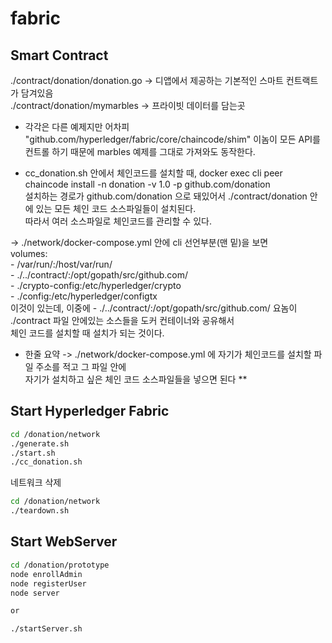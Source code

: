 # fabric

## Smart Contract
./contract/donation/donation.go -> 디앱에서 제공하는 기본적인 스마트 컨트랙트가 담겨있음  
./contract/donation/mymarbles   -> 프라이빗 데이터를 담는곳

- 각각은 다른 예제지만 어차피 "github.com/hyperledger/fabric/core/chaincode/shim" 이놈이 모든 API를 컨트롤 하기 때문에 
marbles 예제를 그대로 가져와도 동작한다.  
  
- cc_donation.sh 안에서 체인코드를 설치할 때, docker exec cli peer chaincode install -n donation -v 1.0 -p github.com/donation  
설치하는 경로가 github.com/donation 으로 돼있어서 ./contract/donation 안에 있는 모든 체인 코드 소스파일들이 설치된다.  
따라서 여러 소스파일로 체인코드를 관리할 수 있다.  
  
-> ./network/docker-compose.yml 안에 cli 선언부분(맨 밑)을 보면  
    volumes:  
        - /var/run/:/host/var/run/  
        - ./../contract/:/opt/gopath/src/github.com/  
        - ./crypto-config:/etc/hyperledger/crypto  
        - ./config:/etc/hyperledger/configtx  
이것이 있는데, 이중에 - ./../contract/:/opt/gopath/src/github.com/ 요놈이 ./contract 파일 안에있는 소스들을 도커 컨테이너와 공유해서  
체인 코드를 설치할 때 설치가 되는 것이다.

* 한줄 요약 -> ./network/docker-compose.yml 에 자기가 체인코드를 설치할 파일 주소를 적고 그 파일 안에  
자기가 설치하고 싶은 체인 코드 소스파일들을 넣으면 된다 ** 

## Start Hyperledger Fabric
```bash
cd /donation/network
./generate.sh
./start.sh
./cc_donation.sh
```

네트워크 삭제
```bash
cd /donation/network
./teardown.sh
```

## Start WebServer
```bash
cd /donation/prototype
node enrollAdmin
node registerUser
node server

or

./startServer.sh
```